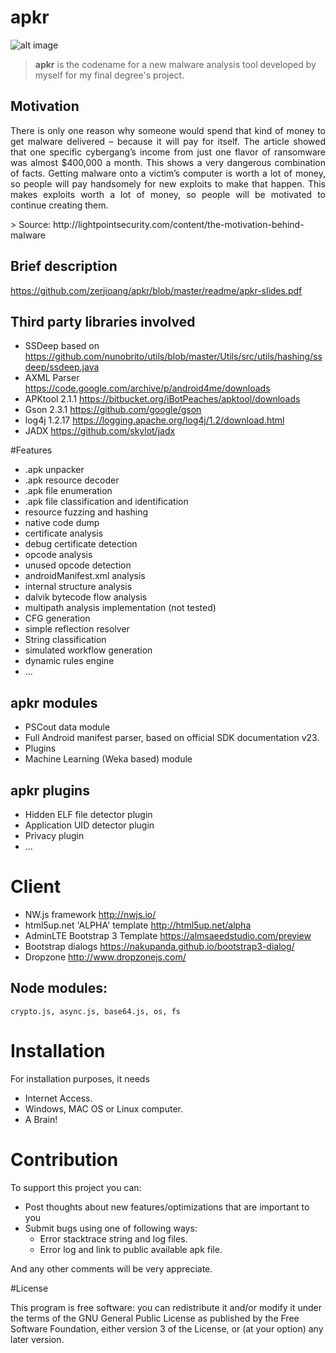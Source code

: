 # apkr

![alt image](https://github.com/zerjioang/apkr/blob/ui/readme/github-frontal.png)

> **apkr** is the codename for a new malware analysis tool developed by myself for my final degree's project.

## Motivation

<p align="justify">
There is only one reason why someone would spend that kind of money to get malware delivered – because it will pay for itself. The article showed that one specific cybergang’s income from just one flavor of ransomware was almost $400,000 a month.
This shows a very dangerous combination of facts. Getting malware onto a victim’s computer is worth a lot of money, so people will pay handsomely for new exploits to make that happen. This makes exploits worth a lot of money, so people will be motivated to continue creating them.
</p>
> Source: http://lightpointsecurity.com/content/the-motivation-behind-malware

## Brief description

https://github.com/zerjioang/apkr/blob/master/readme/apkr-slides.pdf

## Third party libraries involved

* SSDeep 				based on https://github.com/nunobrito/utils/blob/master/Utils/src/utils/hashing/ssdeep/ssdeep.java
* AXML Parser                           https://code.google.com/archive/p/android4me/downloads
* APKtool 2.1.1                         https://bitbucket.org/iBotPeaches/apktool/downloads
* Gson 2.3.1                            https://github.com/google/gson
* log4j 1.2.17                          https://logging.apache.org/log4j/1.2/download.html
* JADX					https://github.com/skylot/jadx

#Features

* .apk unpacker
* .apk resource decoder
* .apk file enumeration
* .apk file classification and identification
* resource fuzzing and hashing
* native code dump
* certificate analysis
* debug certificate detection
* opcode analysis
* unused opcode detection
* androidManifest.xml analysis
* internal structure analysis
* dalvik bytecode flow analysis
* multipath analysis implementation (not tested)
* CFG generation
* simple reflection resolver
* String classification
* simulated workflow generation
* dynamic rules engine
* ...

## apkr modules

* PSCout data module
* Full Android manifest parser, based on official SDK documentation v23.
* Plugins
* Machine Learning (Weka based) module

## apkr plugins

* Hidden ELF file detector plugin
* Application UID detector plugin
* Privacy plugin
* ...

# Client

* NW.js framework                       http://nwjs.io/
* html5up.net 'ALPHA' template          http://html5up.net/alpha
* AdminLTE Bootstrap 3 Template         https://almsaeedstudio.com/preview
* Bootstrap dialogs 			https://nakupanda.github.io/bootstrap3-dialog/
* Dropzone				http://www.dropzonejs.com/

## Node modules:
```
crypto.js, async.js, base64.js, os, fs
```

# Installation

For installation purposes, it needs
  * Internet Access.
  * Windows, MAC OS or Linux computer.
  * A Brain!

# Contribution

To support this project you can:

  - Post thoughts about new features/optimizations that are important to you
  - Submit bugs using one of following ways:
    * Error stacktrace string and log files.
    * Error log and link to public available apk file.
  
And any other comments will be very appreciate.

#License

This program is free software: you can redistribute it and/or modify it under the terms of the GNU General Public License as published by the Free Software Foundation, either version 3 of the License, or (at your option) any later version.
